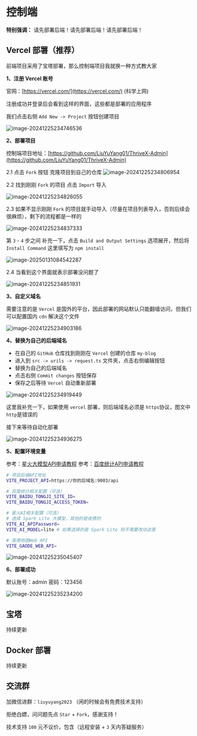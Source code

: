 # 控制端

**特别强调：** 请先部署后端！请先部署后端！请先部署后端！

## Vercel 部署（推荐）

前端项目采用了宝塔部署，那么控制端项目我就换一种方式教大家

**1、注册 Vercel 账号**

官网：[https://vercel.com/](https://vercel.com/)   (科学上网)

注册成功并登录后会看到这样的界面，这些都是部署的应用程序

我们点击右侧 `Add New -> Project` 按钮创建项目


![image-20241225234746536](./assets/image-20241225234746536.png)



**2、部署项目**

控制端项目地址：[https://github.com/LiuYuYang01/ThriveX-Admin](https://github.com/LiuYuYang01/ThriveX-Admin)

2.1 点击 `Fork` 按钮 克隆项目到自己的仓库
![image-20241225234806954](./assets/image-20241225234806954.png)

2.2 找到刚刚 `Fork` 的项目 点击 `Import` 导入

![image-20241225234826055](./assets/image-20241225234826055.png)

2.3 如果不显示刚刚 `Fork` 的项目就手动导入（尽量在项目列表导入，否则后续会很麻烦），剩下的流程都是一样的

![image-20241225234837333](./assets/image-20241225234837333.png)



第 `3` - `4` 步之间 补充一下，点击 `Build and Output Settings` 选项展开，然后将 `Install Command` 这里填写为 `npm install`

![image-20250131084542287](./assets/image-20250131084542287.png)



2.4 当看到这个界面就表示部署没问题了

![image-20241225234851931](./assets/image-20241225234851931.png)



**3、自定义域名**

需要注意的是 `Vercel` 是国外的平台，因此部署的网站默认只能翻墙访问，但我们可以配置国内 `cdn` 解决这个文件

![image-20241225234903186](./assets/image-20241225234903186.png)



**4、替换为自己的后端域名**

+ 在自己的 `GitHub` 仓库找到刚刚在 `Vercel` 创建的仓库 `my-blog`
+ 进入到 `src -> urils -> request.ts` 文件夹，点击右侧编辑按钮 
+ 替换为自己的后端域名 
+ 点击右侧 `Commit changes` 按钮保存 
+ 保存之后等待 `Vercel` 自动重新部署


![image-20241225234919449](./assets/image-20241225234919449.png)

这里我补充一下，如果使用 `vercel` 部署，则后端域名必须是 `https`协议，图文中 `http`是错误的



接下来等待自动化部署


![image-20241225234936275](./assets/image-20241225234936275.png)



**5、配置环境变量**

参考：[星火大模型API申请教程](https://docs.liuyuyang.net/docs/%E9%A1%B9%E7%9B%AE%E9%83%A8%E7%BD%B2/API/%E6%98%9F%E7%81%AB%E5%A4%A7%E6%A8%A1%E5%9E%8B.html)
参考：[百度统计API申请教程](https://docs.liuyuyang.net/docs/%E9%A1%B9%E7%9B%AE%E9%83%A8%E7%BD%B2/API/%E7%99%BE%E5%BA%A6%E7%BB%9F%E8%AE%A1.html)

```bash
# 项目后端API地址
VITE_PROJECT_API=https://你的后域名:9003/api

# 百度统计相关配置（可选）
VITE_BAIDU_TONGJI_SITE_ID=
VITE_BAIDU_TONGJI_ACCESS_TOKEN=

# 星火AI相关配置（可选）
# 选择 Spark Lite 大模型，其他的是收费的
VITE_AI_APIPassword=
VITE_AI_MODEL=lite # 如果选择的是 Spark Lite 则不需要改动这里

# 高德地图Web API
VITE_GAODE_WEB_API=
```


![image-20241225235045407](./assets/image-20241225235045407.png)



**6、部署成功**

默认账号：admin     密码：123456


![image-20241225235234200](./assets/image-20241225235234200.png)


## 宝塔

持续更新


## Docker 部署

持续更新


## 交流群

加微信进群：`liuyuyang2023` （闲的时候会有免费技术支持）

拒绝白嫖，问问题先点 `Star` + `Fork`，感谢支持！ 

技术支持 `100` 元不议价，包含（远程安装 + `3` 天内答疑服务）